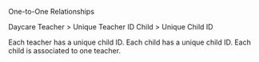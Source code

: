 One-to-One Relationships

Daycare Teacher > Unique Teacher ID
Child > Unique Child ID

Each teacher has a unique child ID.
Each child has a unique child ID.
Each child is associated to one teacher.
